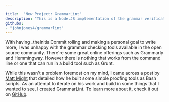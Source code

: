 ```yaml
---

title:  "New Project: GrammarLint"
description: "This is a Node.JS implementation of the grammar verification Bash scripts by Matt Might. Taking his work a bit further, this implementation installs as a global binary, allows for future expansion of modules, and outputs the found errors in various ways that best suit the user."
githubs:
- "johnjones4/grammarlint"
---
```


With having \_theInitialCommit rolling and making a personal goal to write more, I was unhappy with the grammar checking tools available in the open source community. There're some great online offerings such as Grammarly and Hemmingway. However there is nothing that works from the command line or one that can run in a build tool such as Grunt.

While this wasn't a problem foremost on my mind, I came across a post by [Matt Might](http://matt.might.net/articles/shell-scripts-for-passive-voice-weasel-words-duplicates/) that detailed how he built some simple proofing tools as Bash scripts. As an attempt to iterate on his work and build in some things that I wanted to see, I created GrammarLint. To learn more about it, check it out on [GitHub](https://github.com/johnjones4/grammarlint).
